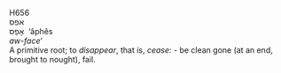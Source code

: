 <body>
  <p>H656<br>  אפס  <br> אָפֵס  ‎  ‘âphês  <br><i>aw-face‘ </i><br>A primitive root; to <i>disappear</i>, that is, <i>cease: - </i>be clean gone (at an end, brought to nought), fail.<br></p>
 </body>